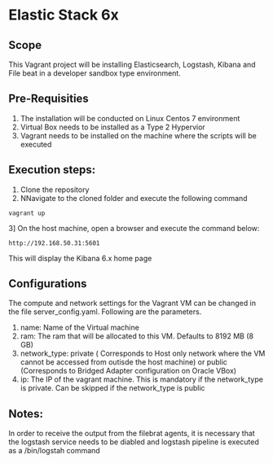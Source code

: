 Elastic Stack 6x
================

Scope
-----
This Vagrant project will be installing Elasticsearch, Logstash, Kibana and File beat in a developer sandbox type environment.

Pre-Requisities
---------------
1. The installation will be conducted on Linux Centos 7 environment
2. Virtual Box needs to be installed as a Type 2 Hypervior
3. Vagrant needs to be installed on the machine where the scripts will be executed

Execution steps:
----------------
1. Clone the repository
2. NNavigate to the cloned folder and execute the following command
```
vagrant up
```
3] On the host machine, open a browser and execute the command below:
```
http://192.168.50.31:5601
```
This will display the Kibana 6.x home page

Configurations
--------------
The compute and network settings for the Vagrant VM can be changed in the file server_config.yaml. Following are the parameters.
1. name: Name of the Virtual machine
2. ram: The ram that will be allocated to this VM. Defaults to 8192 MB (8 GB)
3. network_type: private ( Corresponds to Host only network where the VM cannot be accessed from outisde the host machine) or public (Corresponds to Bridged Adapter configuration on Oracle VBox)
4. ip: The IP of the vagrant machine. This is mandatory if the network_type is private. Can be skipped if the network_type is public

Notes:
-----
In order to receive the output from the filebrat agents, it is necessary that the logstash service needs to be diabled and logstash pipeline is executed as a /bin/logstah command
